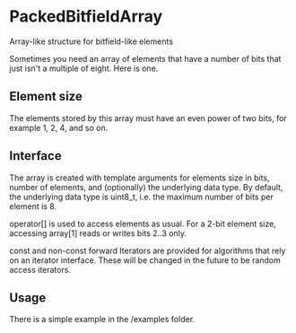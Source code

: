 PackedBitfieldArray
===================

Array-like structure for bitfield-like elements

Sometimes you need an array of elements that have a number of bits that just isn't a multiple of eight.
Here is one.

Element size
-

The elements stored by this array must have an even power of two bits, for example 1, 2, 4, and so on.

Interface
-

The array is created with template arguments for elements size in bits, number of elements, and (optionally) the underlying
data type. By default, the underlying data type is uint8_t, i.e. the maximum number of bits per element is 8.

operator[] is used to access elements as usual.
For a 2-bit element size, accessing array[1] reads or writes bits 2..3 only.

const and non-const forward Iterators are provided for algorithms that rely on an iterator interface. These will be
changed in the future to be random access iterators.

Usage
-

There is a simple example in the /examples folder.
